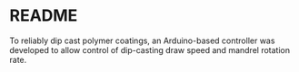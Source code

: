 # README

To reliably dip cast polymer coatings, an Arduino-based controller was developed to allow control of dip-casting draw speed and mandrel rotation rate.

